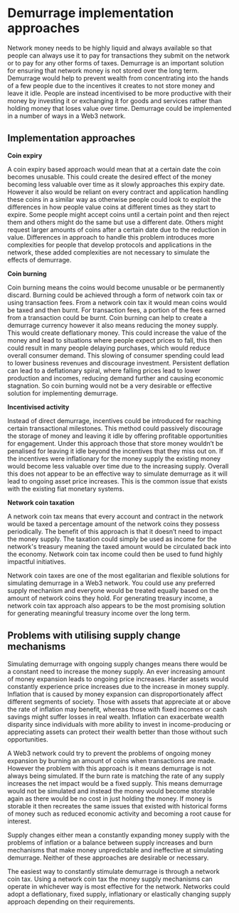 # Demurrage implementation approaches

Network money needs to be highly liquid and always available so that people can always use it to pay for transactions they submit on the network or to pay for any other forms of taxes. Demurrage is an important solution for ensuring that network money is not stored over the long term. Demurrage would help to prevent wealth from concentrating into the hands of a few people due to the incentives it creates to not store money and leave it idle. People are instead incentivised to be more productive with their money by investing it or exchanging it for goods and services rather than holding money that loses value over time. Demurrage could be implemented in a number of ways in a Web3 network.



## Implementation approaches



**Coin expiry**

A coin expiry based approach would mean that at a certain date the coin becomes unusable. This could create the desired effect of the money becoming less valuable over time as it slowly approaches this expiry date. However it also would be reliant on every contract and application handling these coins in a similar way as otherwise people could look to exploit the differences in how people value coins at different times as they start to expire. Some people might accept coins until a certain point and then reject them and others might do the same but use a different date. Others might request larger amounts of coins after a certain date due to the reduction in value. Differences in approach to handle this problem introduces more complexities for people that develop protocols and applications in the network, these added complexities are not necessary to simulate the effects of demurrage.



**Coin burning**

Coin burning means the coins would become unusable or be permanently discard. Burning could be achieved through a form of network coin tax or using transaction fees. From a network coin tax it would mean coins would be taxed and then burnt. For transaction fees, a portion of the fees earned from a transaction could be burnt. Coin burning can help to create a demurrage currency however it also means reducing the money supply. This would create deflationary money. This could increase the value of the money and lead to situations where people expect prices to fall, this then could result in many people delaying purchases, which would reduce overall consumer demand. This slowing of consumer spending could lead to lower business revenues and discourage investment. Persistent deflation can lead to a deflationary spiral, where falling prices lead to lower production and incomes, reducing demand further and causing economic stagnation. So coin burning would not be a very desirable or effective solution for implementing demurrage.



**Incentivised activity**

Instead of direct demurrage, incentives could be introduced for reaching certain transactional milestones. This method could passively discourage the storage of money and leaving it idle by offering profitable opportunities for engagement. Under this approach those that store money wouldn’t be penalised for leaving it idle beyond the incentives that they miss out on. If the incentives were inflationary for the money supply the existing money would become less valuable over time due to the increasing supply. Overall this does not appear to be an effective way to simulate demurrage as it will lead to ongoing asset price increases. This is the common issue that exists with the existing fiat monetary systems.



**Network coin taxation**

A network coin tax means that every account and contract in the network would be taxed a percentage amount of the network coins they possess periodically. The benefit of this approach is that it doesn’t need to impact the money supply. The taxation could simply be used as income for the network's treasury meaning the taxed amount would be circulated back into the economy. Network coin tax income could then be used to fund highly impactful initiatives.

Network coin taxes are one of the most egalitarian and flexible solutions for simulating demurrage in a Web3 network. You could use any preferred supply mechanism and everyone would be treated equally based on the amount of network coins they hold. For generating treasury income, a network coin tax approach also appears to be the most promising solution for generating meaningful treasury income over the long term.



## Problems with utilising supply change mechanisms

Simulating demurrage with ongoing supply changes means there would be a constant need to increase the money supply. An ever increasing amount of money expansion leads to ongoing price increases. Harder assets would constantly experience price increases due to the increase in money supply. Inflation that is caused by money expansion can disproportionately affect different segments of society. Those with assets that appreciate at or above the rate of inflation may benefit, whereas those with fixed incomes or cash savings might suffer losses in real wealth. Inflation can exacerbate wealth disparity since individuals with more ability to invest in income-producing or appreciating assets can protect their wealth better than those without such opportunities.

A Web3 network could try to prevent the problems of ongoing money expansion by burning an amount of coins when transactions are made. However the problem with this approach is it means demurrage is not always being simulated. If the burn rate is matching the rate of any supply increases the net impact would be a fixed supply. This means demurrage would not be simulated and instead the money would become storable again as there would be no cost in just holding the money. If money is storable it then recreates the same issues that existed with historical forms of money such as reduced economic activity and becoming a root cause for interest.

Supply changes either mean a constantly expanding money supply with the problems of inflation or a balance between supply increases and burn mechanisms that make money unpredictable and ineffective at simulating demurrage. Neither of these approaches are desirable or necessary.

The easiest way to constantly stimulate demurrage is through a network coin tax. Using a network coin tax the money supply mechanisms can operate in whichever way is most effective for the network. Networks could adopt a deflationary, fixed supply, inflationary or elastically changing supply approach depending on their requirements.
